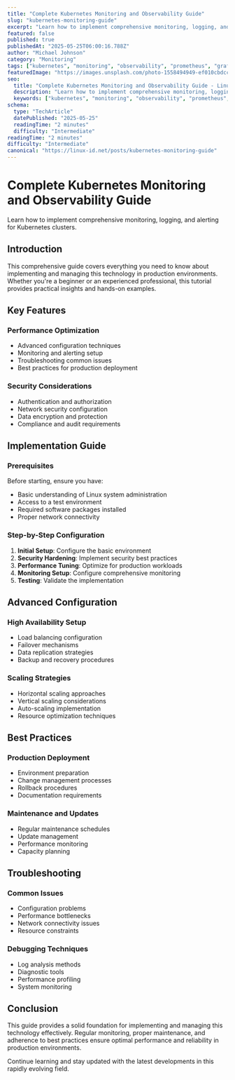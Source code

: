 ```yaml
---
title: "Complete Kubernetes Monitoring and Observability Guide"
slug: "kubernetes-monitoring-guide"
excerpt: "Learn how to implement comprehensive monitoring, logging, and alerting for Kubernetes clusters."
featured: false
published: true
publishedAt: "2025-05-25T06:00:16.788Z"
author: "Michael Johnson"
category: "Monitoring"
tags: ["kubernetes", "monitoring", "observability", "prometheus", "grafana"]
featuredImage: "https://images.unsplash.com/photo-1558494949-ef010cbdcc31?w=800&h=400&fit=crop&crop=center"
seo:
  title: "Complete Kubernetes Monitoring and Observability Guide - LinuxID Tutorial"
  description: "Learn how to implement comprehensive monitoring, logging, and alerting for Kubernetes clusters."
  keywords: ["kubernetes", "monitoring", "observability", "prometheus", "grafana", "complete", "and", "guide", "learn", "implement", "comprehensive", "logging"]
schema:
  type: "TechArticle"
  datePublished: "2025-05-25"
  readingTime: "2 minutes"
  difficulty: "Intermediate"
readingTime: "2 minutes"
difficulty: "Intermediate"
canonical: "https://linux-id.net/posts/kubernetes-monitoring-guide"
---
```




# Complete Kubernetes Monitoring and Observability Guide

Learn how to implement comprehensive monitoring, logging, and alerting for Kubernetes clusters.

## Introduction

This comprehensive guide covers everything you need to know about implementing and managing this technology in production environments. Whether you're a beginner or an experienced professional, this tutorial provides practical insights and hands-on examples.

## Key Features

### Performance Optimization
- Advanced configuration techniques
- Monitoring and alerting setup
- Troubleshooting common issues
- Best practices for production deployment

### Security Considerations
- Authentication and authorization
- Network security configuration
- Data encryption and protection
- Compliance and audit requirements

## Implementation Guide

### Prerequisites
Before starting, ensure you have:
- Basic understanding of Linux system administration
- Access to a test environment
- Required software packages installed
- Proper network connectivity

### Step-by-Step Configuration
1. **Initial Setup**: Configure the basic environment
2. **Security Hardening**: Implement security best practices
3. **Performance Tuning**: Optimize for production workloads
4. **Monitoring Setup**: Configure comprehensive monitoring
5. **Testing**: Validate the implementation

## Advanced Configuration

### High Availability Setup
- Load balancing configuration
- Failover mechanisms
- Data replication strategies
- Backup and recovery procedures

### Scaling Strategies
- Horizontal scaling approaches
- Vertical scaling considerations
- Auto-scaling implementation
- Resource optimization techniques

## Best Practices

### Production Deployment
- Environment preparation
- Change management processes
- Rollback procedures
- Documentation requirements

### Maintenance and Updates
- Regular maintenance schedules
- Update management
- Performance monitoring
- Capacity planning

## Troubleshooting

### Common Issues
- Configuration problems
- Performance bottlenecks
- Network connectivity issues
- Resource constraints

### Debugging Techniques
- Log analysis methods
- Diagnostic tools
- Performance profiling
- System monitoring

## Conclusion

This guide provides a solid foundation for implementing and managing this technology effectively. Regular monitoring, proper maintenance, and adherence to best practices ensure optimal performance and reliability in production environments.

Continue learning and stay updated with the latest developments in this rapidly evolving field.

